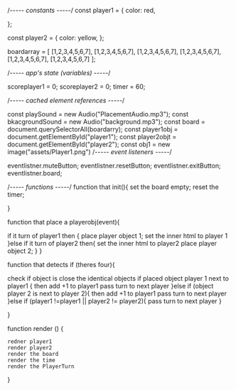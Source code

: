 /*----- constants -----*/
const player1 = {
  color: red,

};

const player2 = {
  color: yellow,
};

boardarray = [
              [1,2,3,4,5,6,7],
              [1,2,3,4,5,6,7],
              [1,2,3,4,5,6,7],
              [1,2,3,4,5,6,7],
              [1,2,3,4,5,6,7],
              [1,2,3,4,5,6,7]
 ];

/*----- app's state (variables) -----*/

scoreplayer1 = 0;
scoreplayer2 = 0;
timer = 60;

/*----- cached element references -----*/

const playSound = new Audio("PlacementAudio.mp3");
const bkacgroundSound = new Audio("background.mp3");
const board = document.querySelectorAll(boardarry);
const player1obj = document.getElementById("player1");
const player2objt = document.getElementById("player2");
const obj1 = new image("assets/Player1.png")
/*----- event listeners -----*/

eventlistner.muteButton;
eventlistner.resetButton;
eventlistner.exitButton;
eventlistner.board;

/*----- functions -----*/
function that init(){
set the board empty;
reset the timer;

}


function that place a playerobj(event){

if it turn of  player1 then {
  place  player object 1;
  set the inner html to player 1
}else if it  turn of player2 then{
  set the inner html to player2
  place player object 2;
}
}




function that detects if (theres four){

  check if object is close the identical objects
  if placed object player 1 next to player1 {
    then add +1 to player1
    pass turn to next player
  }else if (object player 2 is next to player 2){
    then add +1 to player1
    pass turn to next player
  }else if (player1 !=player1 || player2 != player2){
    pass turn to next player
  }

}


function render () {

    redner player1
    render player2
    render the board
    render the time
    render the PlayerTurn

}
